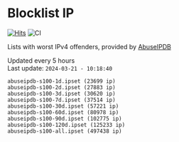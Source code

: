 # Blocklist IP

[![Hits](https://hits.seeyoufarm.com/api/count/incr/badge.svg?url=https%3A%2F%2Fgithub.com%2Fborestad%2Fblocklist-ip%2F&count_bg=%2379C83D&title_bg=%23555555&icon=&icon_color=%23E7E7E7&title=hits&edge_flat=false)](https://hits.seeyoufarm.com)  ![CI](https://img.shields.io/github/workflow/status/borestad/blocklist-ip/CI?style=flat-square)

Lists with worst IPv4 offenders, provided by [AbuseIPDB](https://www.abuseipdb.com/)

<!-- FOOTER-PLACEHOLDER -->
Updated every 5 hours<br>
Last update: `2024-03-21 - 10:18:40`
```
abuseipdb-s100-1d.ipset (23699 ip)
abuseipdb-s100-2d.ipset (27883 ip)
abuseipdb-s100-3d.ipset (30620 ip)
abuseipdb-s100-7d.ipset (37514 ip)
abuseipdb-s100-30d.ipset (57221 ip)
abuseipdb-s100-60d.ipset (80978 ip)
abuseipdb-s100-90d.ipset (102775 ip)
abuseipdb-s100-120d.ipset (125233 ip)
abuseipdb-s100-all.ipset (497438 ip)
```
